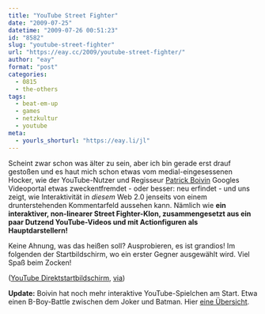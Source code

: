 ```yaml
---
title: "YouTube Street Fighter"
date: "2009-07-25"
datetime: "2009-07-26 00:51:23"
id: "8582"
slug: "youtube-street-fighter"
url: "https://eay.cc/2009/youtube-street-fighter/"
author: "eay"
format: "post"
categories:
  - 0815
  - the-others
tags:
  - beat-em-up
  - games
  - netzkultur
  - youtube
meta:
  - yourls_shorturl: "https://eay.li/jl"
---
```


Scheint zwar schon was älter zu sein, aber ich bin gerade erst drauf gestoßen und es haut mich schon etwas vom medial-eingesessenen Hocker, wie der YouTube-Nutzer und Regisseur [Patrick Boivin](http://www.youtube.com/user/PatrickBoivin) Googles Videoportal etwas zweckentfremdet - oder besser: neu erfindet - und uns zeigt, wie Interaktivität in _diesem_ Web 2.0 jenseits von einem drunterstehenden Kommentarfeld aussehen kann. Nämlich wie **ein interaktiver, non-linearer Street Fighter-Klon, zusammengesetzt aus ein paar Dutzend YouTube-Videos und mit Actionfiguren als Hauptdarstellern!**

Keine Ahnung, was das heißen soll? Ausprobieren, es ist grandios! Im folgenden der Startbildschirm, wo ein erster Gegner ausgewählt wird. Viel Spaß beim Zocken!

 ([YouTube Direktstartbildschirm](http://www.youtube.com/watch?v=LPQ1XrllZmA), [via](http://blog.otakumag.com/post/148888906/youtube-street-fighter-by-patrickboivin))

**Update:** Boivin hat noch mehr interaktive YouTube-Spielchen am Start. Etwa einen B-Boy-Battle zwischen dem Joker und Batman. Hier [eine Übersicht](http://www.youtube.com/user/PatrickBoivin#grid/user/4B4F0DC9B1F5B376).
